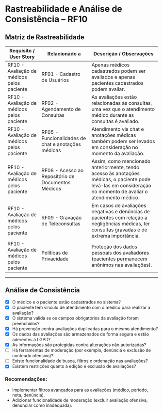 # Rastreabilidade e Análise de Consistência – RF10

## Matriz de Rastreabilidade

| Requisito / User Story | Relacionado a | Descrição / Observações |
|------------------------|---------------|--------------------------|
| RF10 - Avaliação de médicos pelos paciente | RF01 - Cadastro de Usuários  | Apenas médicos cadastrados podem ser avaliados e apenas pacientes cadastrados podem avaliar. |
| RF10 - Avaliação de médicos pelos paciente | RF02 - Agendamento de Consultas | As avaliações estão relacionadas às consultas, uma vez que o atendimento médico durante as consultas é avaliado. |
| RF10 - Avaliação de médicos pelos paciente | RF05 - Funcionalidades de chat e anotações médicas      | Atendimento via chat e anotações médicas também podem ser levados em consideração no momento da avaliação. |
| RF10 - Avaliação de médicos pelos paciente | RF08 - Acesso ao Repositório de Documentos Médicos       | Assim, como mencionado anteriormente, tendo acesso às anotações médicas, o paciente pode levá-las em consideração no momento de avaliar o atendimento médico. |
| RF10 - Avaliação de médicos pelos paciente | RF09 - Gravação de Teleconsultas       | Em casos de avaliações negativas e denúncias de pacientes com relação a negligências médicas, ter consultas gravadas é de extrema importância. |
| RF10 - Avaliação de médicos pelos paciente | Políticas de Privacidade       | Proteção dos dados pessoais dos avaliadores (pacientes permanecem anônimos nas avaliações). |

---

## Análise de Consistência

- [x] O médico e o paciente estão cadastrados no sistema?
- [x] O paciente tem vínculo de atendimento com o médico para realizar a avaliação?
- [x] O sistema valida se os campos obrigatórios da avaliação foram preenchidos?
- [x] Há prevenção contra avaliações duplicadas para o mesmo atendimento?
- [x] Os dados das avaliações são armazenados de forma segura e estão aderentes à LGPD?
- [x] As informações são protegidas contra alterações não autorizadas?
- [ ] Há ferramentas de moderação (por exemplo, denúncia e exclusão de conteúdo ofensivo)?
- [ ] Existe funcionalidade de busca, filtros e ordenação nas avaliações?
- [x] Existem restrições quanto à edição e exclusão de avaliações?

### Recomendações:

- Implementar filtros avançados para as avaliações (médico, período, nota, denúncia).
- Adicionar funcionalidade de moderação (excluir avaliação ofensiva, denunciar como inadequada).

